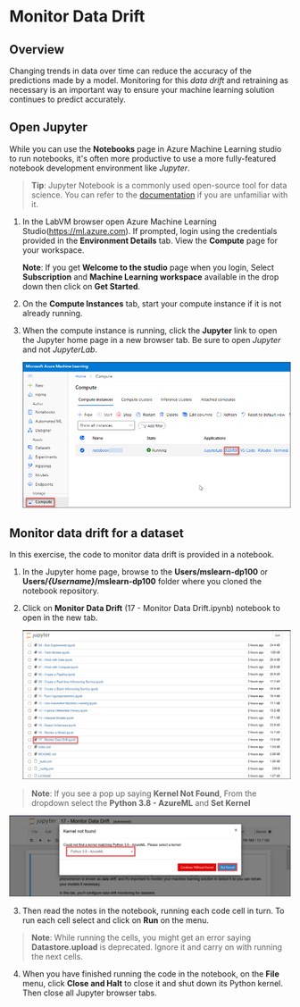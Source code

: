 # Monitor Data Drift

## Overview

Changing trends in data over time can reduce the accuracy of the predictions made by a model. Monitoring for this *data drift* and retraining as necessary is an important way to ensure your machine learning solution continues to predict accurately.

## Open Jupyter

While you can use the **Notebooks** page in Azure Machine Learning studio to run notebooks, it's often more productive to use a more fully-featured notebook development environment like *Jupyter*.

> **Tip**: Jupyter Notebook is a commonly used open-source tool for data science. You can refer to the [documentation](https://jupyter-notebook.readthedocs.io/en/stable/notebook.html) if you are unfamiliar with it.

1. In the LabVM browser open Azure Machine Learning Studio(https://ml.azure.com). If prompted, login using the credentials provided in the **Environment Details** tab. View the **Compute** page for your workspace.

    **Note**: If you get **Welcome to the studio** page when you login, Select **Subscription** and **Machine Learning workspace** available in the drop down then click on **Get Started**.

2. On the **Compute Instances** tab, start your compute instance if it is not already running.

3. When the compute instance is running, click the **Jupyter** link to open the Jupyter home page in a new browser tab. Be sure to open *Jupyter* and not *JupyterLab*.

    ![](images/jupyter.png)

## Monitor data drift for a dataset

In this exercise, the code to monitor data drift is provided in a notebook.

1. In the Jupyter home page, browse to the **Users/mslearn-dp100** or **Users/*{Username}*/mslearn-dp100** folder where you cloned the notebook repository.

2. Click on **Monitor Data Drift** (17 - Monitor Data Drift.ipynb) notebook to open in the new tab.

    ![](images/monitordata.png)

>**Note**: If you see a pop up saying **Kernel Not Found**, From the dropdown select the **Python 3.8 - AzureML** and **Set Kernel**

   ![](images/kernel-not-found.png)

3. Then read the notes in the notebook, running each code cell in turn. To run each cell select and click on **Run** on the menu.

>**Note**: While running the cells, you might get an error saying **Datastore.upload** is deprecated. Ignore it and carry on with running the next cells.

4. When you have finished running the code in the notebook, on the **File** menu, click **Close and Halt** to close it and shut down its Python kernel. Then close all Jupyter browser tabs.
